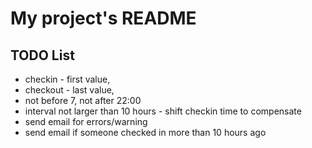 # My project's README


## TODO List

- checkin - first value, 
- checkout - last value,
-  not before 7, not after 22:00
-  interval not larger than 10 hours - shift checkin time to compensate
-  send email for errors/warning
-  send email if someone checked in more than 10 hours ago